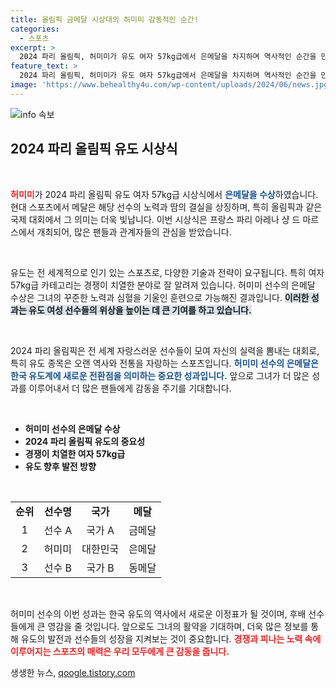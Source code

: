 ```yaml
---
title: 올림픽 금메달 시상대의 허미미 감동적인 순간!
categories:
  - 스포츠
excerpt: >
  2024 파리 올림픽, 허미미가 유도 여자 57kg급에서 은메달을 차지하며 역사적인 순간을 만들었습니다! 그녀의 감동적인 시상식 현장을 함께 확인하세요!
feature_text: >
  2024 파리 올림픽, 허미미가 유도 여자 57kg급에서 은메달을 차지하며 역사적인 순간을 만들었습니다! 그녀의 감동적인 시상식 현장을 함께 확인하세요!
image: 'https://www.behealthy4u.com/wp-content/uploads/2024/06/news.jpg'
---
```


<p><img src="https://www.behealthy4u.com/wp-content/uploads/2024/06/news.jpg" alt="info 속보" /></p>

<h2 data-ke-size="size26">2024 파리 올림픽 유도 시상식</h2>

<p data-ke-size="size16">&nbsp;</p>

<p data-ke-size="size16"><b><span style="color: #ee2323;">허미미</span></b>가 2024 파리 올림픽 유도 여자 57kg급 시상식에서 <b><span style="color: #1a5490;">은메달을 수상</span></b>하였습니다. 현대 스포츠에서 메달은 해당 선수의 노력과 땀의 결실을 상징하며, 특히 올림픽과 같은 국제 대회에서 그 의미는 더욱 빛납니다. 이번 시상식은 프랑스 파리 아레나 샹 드 마르스에서 개최되어, 많은 팬들과 관계자들의 관심을 받았습니다.</p>

<p data-ke-size="size16">&nbsp;</p>

<p>유도는 전 세계적으로 인기 있는 스포츠로, 다양한 기술과 전략이 요구됩니다. 특히 여자 57kg급 카테고리는 경쟁이 치열한 분야로 잘 알려져 있습니다. 허미미 선수의 은메달 수상은 그녀의 꾸준한 노력과 심혈을 기울인 훈련으로 가능해진 결과입니다. <b><span style="background-color: #21538527;">이러한 성과는 유도 여성 선수들의 위상을 높이는 데 큰 기여를 하고 있습니다.</span></b></p>

<p data-ke-size="size16">&nbsp;</p>

<p>2024 파리 올림픽은 전 세계 자랑스러운 선수들이 모여 자신의 실력을 뽐내는 대회로, 특히 유도 종목은 오랜 역사와 전통을 자랑하는 스포츠입니다. <b><span style="color: #1a5490;">허미미 선수의 은메달은 한국 유도계에 새로운 전환점을 의미하는 중요한 성과입니다.</span></b> 앞으로 그녀가 더 많은 성과를 이루어내서 더 많은 팬들에게 감동을 주기를 기대합니다.</p>

<p data-ke-size="size16">&nbsp;</p>

<ul>
    <li><b>허미미 선수의 은메달 수상</b></li>
    <li><b>2024 파리 올림픽 유도의 중요성</b></li>
    <li><b>경쟁이 치열한 여자 57kg급</b></li>
    <li><b>유도 향후 발전 방향</b></li>
</ul>

<p data-ke-size="size16">&nbsp;</p>

<table style="width: 100%; border-collapse: collapse;">
    <tr>
        <td style="text-align: center; height: 17px;"><b>순위</b></td>
        <td style="text-align: center; height: 17px;"><b>선수명</b></td>
        <td style="text-align: center; height: 17px;"><b>국가</b></td>
        <td style="text-align: center; height: 17px;"><b>메달</b></td>
    </tr>
    <tr>
        <td style="text-align: center; height: 17px;">1</td>
        <td style="text-align: center; height: 17px;">선수 A</td>
        <td style="text-align: center; height: 17px;">국가 A</td>
        <td style="text-align: center; height: 17px;">금메달</td>
    </tr>
    <tr>
        <td style="text-align: center; height: 17px;">2</td>
        <td style="text-align: center; height: 17px;">허미미</td>
        <td style="text-align: center; height: 17px;">대한민국</td>
        <td style="text-align: center; height: 17px;">은메달</td>
    </tr>
    <tr>
        <td style="text-align: center; height: 17px;">3</td>
        <td style="text-align: center; height: 17px;">선수 B</td>
        <td style="text-align: center; height: 17px;">국가 B</td>
        <td style="text-align: center; height: 17px;">동메달</td>
    </tr>
</table>

<p data-ke-size="size16">&nbsp;</p>

<p>허미미 선수의 이번 성과는 한국 유도의 역사에서 새로운 이정표가 될 것이며, 후배 선수들에게 큰 영감을 줄 것입니다. 앞으로도 그녀의 활약을 기대하며, 더욱 많은 정보를 통해 유도의 발전과 선수들의 성장을 지켜보는 것이 중요합니다. <b><span style="color: #ee2323;">경쟁과 피나는 노력 속에 이루어지는 스포츠의 매력은 우리 모두에게 큰 감동을 줍니다.</span></b></p>
생생한 뉴스, <a href="https://qoogle.tistory.com" rel="dofollow">qoogle.tistory.com</a>


